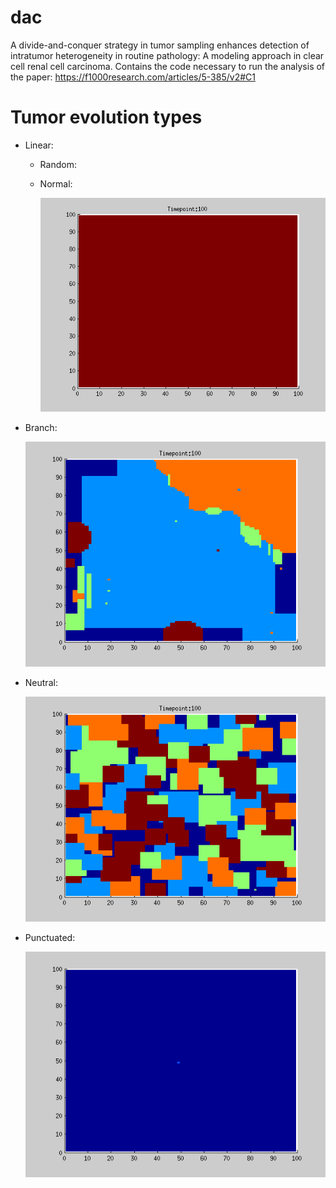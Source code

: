 # dac

A divide-and-conquer strategy in tumor sampling enhances detection of intratumor heterogeneity in routine pathology: A modeling approach in clear cell renal cell carcinoma. Contains the code necessary to run the analysis of the paper: https://f1000research.com/articles/5-385/v2#C1


# Tumor evolution types

- Linear:
  - Random:
  
  - Normal:
  
    ![](https://github.com/compneurobilbao/dac/blob/master/time/linear.gif)
- Branch:

    ![](https://github.com/compneurobilbao/dac/blob/master/time/branch.gif)
    
- Neutral:

    ![](https://github.com/compneurobilbao/dac/blob/master/time/neutral.gif)

- Punctuated:

    ![](https://github.com/compneurobilbao/dac/blob/master/time/punctuated.gif)


